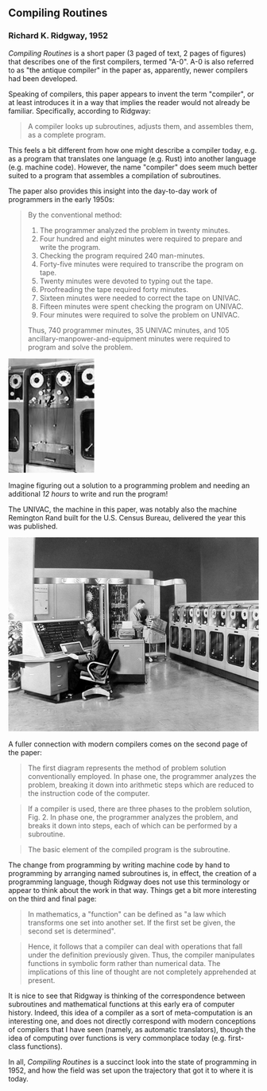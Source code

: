 ## Compiling Routines
### Richard K. Ridgway, 1952

*Compiling Routines* is a short paper (3 paged of text, 2 pages of figures) that describes one of the first compilers, termed "A-0".  A-0 is also referred to as "the antique compiler" in the paper as, apparently, newer compilers had been developed.

Speaking of compilers, this paper appears to invent the term "compiler", or at least introduces it in a way that implies the reader would not already be familiar.  Specifically, according to Ridgway:

> A compiler looks up subroutines, adjusts them, and assembles them, as a complete program.

This feels a bit different from how one might describe a compiler today, e.g. as a program that translates one language (e.g. Rust) into another language (e.g. machine code).  However, the name "compiler" does seem much better suited to a program that assembles a compilation of subroutines.

The paper also provides this insight into the day-to-day work of programmers in the early 1950s:

> By the conventional method:
> 1) The programmer analyzed the problem in twenty minutes.
> 2) Four hundred and eight minutes were required to prepare and write the program.
> 3) Checking the program required 240 man-minutes.
> 4) Forty-five minutes were required to transcribe the program on tape.
> 5) Twenty minutes were devoted to typing out the tape.
> 6) Proofreading the tape required forty minutes.
> 7) Sixteen minutes were needed to correct the tape on UNIVAC.
> 8) Fifteen minutes were spent checking the program on UNIVAC.
> 9) Four minutes were required to solve the problem on UNIVAC.
>
> Thus, 740 programmer minutes, 35 UNIVAC minutes, and 105 ancillary-manpower-and-equipment minutes were required to program and solve the problem.

![The UNISERVO, the I/O tape drive for the UNIVAC](/images/uniservo.jpg)

Imagine figuring out a solution to a programming problem and needing an additional *12 hours* to write and run the program!

The UNIVAC, the machine in this paper, was notably also the machine Remington Rand built for the U.S. Census Bureau, delivered the year this was published.

![The UNIVAC at the U.S. Census Bureau](/images/Univac_I.jpg)

A fuller connection with modern compilers comes on the second page of the paper:

> The first diagram represents the method of problem solution conventionally employed.  In phase one, the programmer analyzes the problem, breaking it down into arithmetic steps which are reduced to the instruction code of the computer.

> If a compiler is used, there are three phases to the problem solution, Fig. 2.  In phase one, the programmer analyzes the problem, and breaks it down into steps, each of which can be performed by a subroutine.

> The basic element of the compiled program is the subroutine.

The change from programming by writing machine code by hand to programming by arranging named subroutines is, in effect, the creation of a programming language, though Ridgway does not use this terminology or appear to think about the work in that way.  Things get a bit more interesting on the third and final page:

> In mathematics, a "function" can be defined as "a law which transforms one set into another set.  If the first set be given, the second set is determined".

> Hence, it follows that a compiler can deal with operations that fall under the definition previously given.  Thus, the compiler manipulates functions in symbolic form rather than numerical data.  The implications of this line of thought are not completely apprehended at present.

It is nice to see that Ridgway is thinking of the correspondence between subroutines and mathematical functions at this early era of computer history.  Indeed, this idea of a compiler as a sort of meta-computation is an interesting one, and does not directly correspond with modern conceptions of compilers that I have seen (namely, as automatic translators), though the idea of computing over functions is very commonplace today (e.g. first-class functions).

In all, *Compiling Routines* is a succinct look into the state of programming in 1952, and how the field was set upon the trajectory that got it to where it is today.
